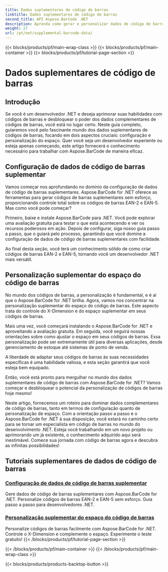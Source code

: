 ```yaml
---
title: Dados suplementares de código de barras
linktitle: Dados suplementares de código de barras
second_title: API Aspose.BarCode .NET
description: Aprenda como gerar e personalizar dados de código de barras suplementares usando Aspose.BarCode for .NET com nossos tutoriais passo a passo. Aprimore suas habilidades de código de barras hoje!
weight: 27
url: /pt/net/supplemental-barcode-data/
---
```


{{< blocks/products/pf/main-wrap-class >}}
{{< blocks/products/pf/main-container >}}
{{< blocks/products/pf/tutorial-page-section >}}

# Dados suplementares de código de barras


## Introdução

Se você é um desenvolvedor .NET e deseja aprimorar suas habilidades com códigos de barras e desbloquear o poder dos dados complementares de códigos de barras, você está no lugar certo. Neste guia completo, guiaremos você pelo fascinante mundo dos dados suplementares de códigos de barras, focando em dois aspectos cruciais: configuração e personalização do espaço. Quer você seja um desenvolvedor experiente ou esteja apenas começando, este artigo fornecerá o conhecimento necessário para trabalhar com Aspose.BarCode de maneira eficaz.

## Configuração de dados de código de barras suplementar

Vamos começar nos aprofundando no domínio da configuração de dados de código de barras suplementares. Aspose.BarCode for .NET oferece as ferramentas para gerar códigos de barras suplementares sem esforço, proporcionando controle total sobre os códigos de barras EAN-2 e EAN-5. Mas como você pode começar? 

Primeiro, baixe e instale Aspose.BarCode para .NET. Você pode explorar uma avaliação gratuita para testar o que está acontecendo e ver os recursos poderosos em ação. Depois de configurar, siga nosso guia passo a passo, que o guiará pelo processo, garantindo que você domine a configuração de dados de código de barras suplementares com facilidade.

Ao final desta seção, você terá um conhecimento sólido de como criar códigos de barras EAN-2 e EAN-5, tornando você um desenvolvedor .NET mais versátil.

## Personalização suplementar do espaço do código de barras

No mundo dos códigos de barras, a personalização é fundamental, e é aí que o Aspose.BarCode for .NET brilha. Agora, vamos nos concentrar na personalização suplementar do espaço do código de barras. Este aspecto trata do controle do X-Dimension e do espaço suplementar em seus códigos de barras.

Mais uma vez, você começará instalando o Aspose.BarCode for .NET e aproveitando a avaliação gratuita. Em seguida, você seguirá nossas orientações sobre como ajustar o espaço em seus códigos de barras. Essa personalização pode ser extremamente útil para diversas aplicações, desde gerenciamento de estoque até sistemas de ponto de venda.

A liberdade de adaptar seus códigos de barras às suas necessidades específicas é uma habilidade valiosa, e esta seção garantirá que você esteja bem equipado.

Então, você está pronto para mergulhar no mundo dos dados suplementares de código de barras com Aspose.BarCode for .NET? Vamos começar e desbloquear o potencial da personalização de códigos de barras hoje mesmo!

Neste artigo, fornecemos um roteiro para dominar dados complementares de código de barras, tanto em termos de configuração quanto de personalização de espaço. Com a orientação passo a passo e o Aspose.BarCode for .NET à sua disposição, você estará no caminho certo para se tornar um especialista em código de barras no mundo do desenvolvimento .NET. Esteja você trabalhando em um novo projeto ou aprimorando um já existente, o conhecimento adquirido aqui será inestimável. Comece sua jornada com código de barras agora e descubra as infinitas possibilidades!

## Tutoriais suplementares de dados de código de barras
### [Configuração de dados de código de barras suplementar](./supplemental-barcode-data-configuration/)
Gere dados de código de barras suplementares com Aspose.BarCode for .NET. Personalize códigos de barras EAN-2 e EAN-5 sem esforço. Guia passo a passo para desenvolvedores .NET.
### [Personalização suplementar do espaço do código de barras](./supplemental-barcode-space-customization/)
Personalize códigos de barras facilmente com Aspose.BarCode for .NET. Controle o X-Dimension e complemente o espaço. Experimente o teste gratuito!
{{< /blocks/products/pf/tutorial-page-section >}}

{{< /blocks/products/pf/main-container >}}
{{< /blocks/products/pf/main-wrap-class >}}

{{< blocks/products/products-backtop-button >}}
